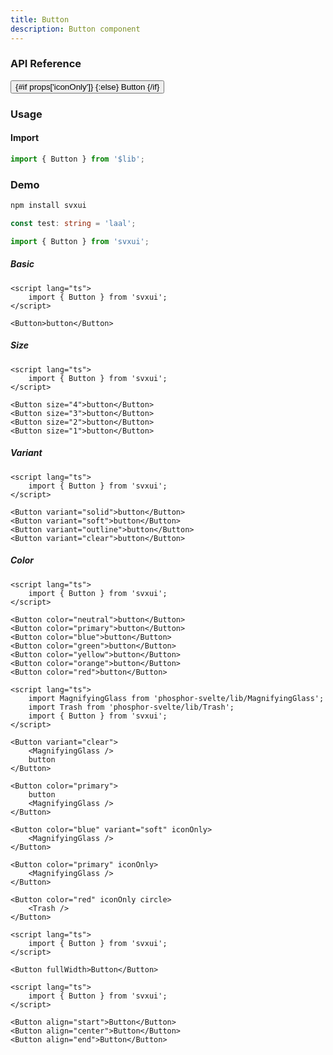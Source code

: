 ```yaml
---
title: Button
description: Button component
---
```


<script lang="ts">
    import {Button} from '$lib';
    import {docButtonPropsDefs} from '$lib/components/Button/Button.props';
    import ApiReference from '$lib-doc/components/ApiReference.svelte';
    import Playground from '$lib-doc/components/Playground.svelte';
    import MagnifyingGlass from 'phosphor-svelte/lib/MagnifyingGlass';

    let props = {}
</script>

### API Reference

<ApiReference data={docButtonPropsDefs}></ApiReference>

<Playground bind:props schema={docButtonPropsDefs}>
<Button {...props} slot="component">
{#if props['iconOnly']}
<MagnifyingGlass />
{:else}
Button
{/if}
</Button>
</Playground>

### Usage

#### Import

```typescript example
import { Button } from '$lib';
```

### Demo

```bash example
npm install svxui
```

```typescript
const test: string = 'laal';
```

```typescript example
import { Button } from 'svxui';
```

##### Basic

```svelte example
<script lang="ts">
    import { Button } from 'svxui';
</script>

<Button>button</Button>
```

##### Size

```svelte example hideScript
<script lang="ts">
    import { Button } from 'svxui';
</script>

<Button size="4">button</Button>
<Button size="3">button</Button>
<Button size="2">button</Button>
<Button size="1">button</Button>
```

##### Variant

```svelte example hideScript
<script lang="ts">
    import { Button } from 'svxui';
</script>

<Button variant="solid">button</Button>
<Button variant="soft">button</Button>
<Button variant="outline">button</Button>
<Button variant="clear">button</Button>
```

##### Color

```svelte example hideScript
<script lang="ts">
    import { Button } from 'svxui';
</script>

<Button color="neutral">button</Button>
<Button color="primary">button</Button>
<Button color="blue">button</Button>
<Button color="green">button</Button>
<Button color="yellow">button</Button>
<Button color="orange">button</Button>
<Button color="red">button</Button>
```

```svelte example hideScript
<script lang="ts">
    import MagnifyingGlass from 'phosphor-svelte/lib/MagnifyingGlass';
    import Trash from 'phosphor-svelte/lib/Trash';
    import { Button } from 'svxui';
</script>

<Button variant="clear">
    <MagnifyingGlass />
    button
</Button>

<Button color="primary">
    button
    <MagnifyingGlass />
</Button>

<Button color="blue" variant="soft" iconOnly>
    <MagnifyingGlass />
</Button>

<Button color="primary" iconOnly>
    <MagnifyingGlass />
</Button>

<Button color="red" iconOnly circle>
    <Trash />
</Button>
```

```svelte example hideScript
<script lang="ts">
    import { Button } from 'svxui';
</script>

<Button fullWidth>Button</Button>
```

```svelte example hideScript column
<script lang="ts">
    import { Button } from 'svxui';
</script>

<Button align="start">Button</Button>
<Button align="center">Button</Button>
<Button align="end">Button</Button>
```
